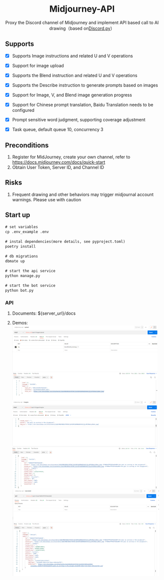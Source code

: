 <div align="center">

<h1 align="center">Midjourney-API</h1>

Proxy the Discord channel of Midjourney and implement API based call to AI drawing（based on[Discord.py](https://github.com/Rapptz/discord.py)）


</div>



## Supports
- [x] Supports Image instructions and related U and V operations
- [x] Support for image upload
- [x] Supports the Blend instruction and related U and V operations
- [x] Supports the Describe instruction to generate prompts based on images
- [x] Support for Image, V, and Blend image generation progress
- [x] Support for Chinese prompt translation, Baidu Translation needs to be configured
- [x] Prompt sensitive word judgment, supporting coverage adjustment
- [x] Task queue, default queue 10, concurrency 3


## Preconditions
1. Register for MidJourney, create your own channel, refer to https://docs.midjourney.com/docs/quick-start
2. Obtain User Token, Server ID, and Channel ID


## Risks
1. Frequent drawing and other behaviors may trigger midjournal account warnings. Please use with caution

## Start up
```shell
# set variables
cp .env_example .env

# instal dependencies(more details, see pyproject.toml)
poetry install

# db migrations
dbmate up

# start the api service
python manage.py

# start the bot service
python bot.py
```


### API
1. Documents: ${server_url}/docs

2. Demos:
![Upload](./docs/upload.png)
![Imagine](./docs/imagine.png)
![Result](./docs/result.png)
